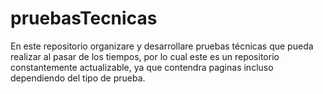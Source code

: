 # pruebasTecnicas
En este repositorio organizare y desarrollare pruebas técnicas que pueda realizar al pasar de los tiempos, por lo cual este es un repositorio constantemente actualizable, ya que contendra paginas incluso dependiendo del tipo de prueba.
